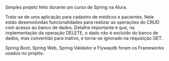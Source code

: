 Simples projeto feito durante um curso de Spring na Alura.

Trata-se de uma aplicação para cadastro de médicos e pacientes.
Nele estão desenvolvidas funcionalidades para realizar as operações do CRUD com acesso ao banco de dados.
Detalhe importante é que, na implementação da operação DELETE, o dado não é excluído do banco de dados, mas
convertido para inativo, e torna-se ignorado na requisição GET.

Spring Boot, Spring Web, Spring Validator e Flywaydb foram os Frameworks usados no projeto.
